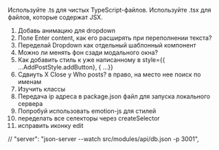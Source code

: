 Используйте .ts для чистых TypeScript-файлов.
Используйте .tsx для файлов, которые содержат JSX.

1. Добавь анимацию для dropdown
2. Поле Enter content, как его расширять при переполнении текста?
3. Переделай Dropdown как отдельный шаблонный компонент
4. Можно ли менять фон сзади модального окна?
5. Как добавить стиль к уже написанному в style={{ ...AddPostStyle.addButton}, { ...}}
6. Сдвиуть X Close у Who posts? в право, на место нее поиск по именам
7. Изучить классы
8. Передача ip адреса в package.json файл для запуска локального сервера
9. Попробуй использовать emotion-js для стилей
10. переделать все селекторы через createSelector
11. исправить иконку edit

//    "server": "json-server --watch src/modules/api/db.json -p 3001",
